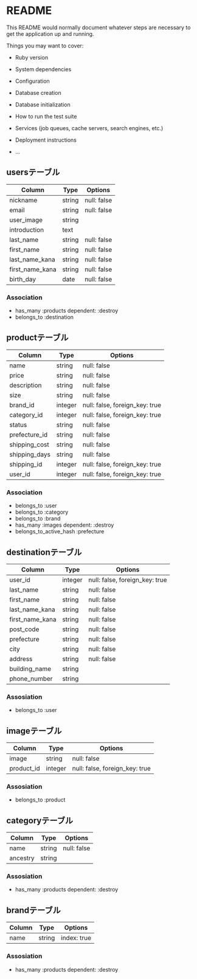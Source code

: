 # README

This README would normally document whatever steps are necessary to get the
application up and running.

Things you may want to cover:

* Ruby version

* System dependencies

* Configuration

* Database creation

* Database initialization

* How to run the test suite

* Services (job queues, cache servers, search engines, etc.)

* Deployment instructions

* ...

## usersテーブル
|Column|Type|Options|
|------|----|-------|
|nickname|string|null: false|
|email|string|null: false|
|user_image|string|
|introduction|text|
|last_name|string|null: false|
|first_name|string|null: false|
|last_name_kana|string|null: false|
|first_name_kana|string|null: false|
|birth_day|date|null: false|


### Association
- has_many :products dependent: :destroy
- belongs_to :destination


## productテーブル
|Column|Type|Options|
|------|----|-------|
|name|string|null: false|
|price|string|null: false|
|description|string|null: false|
|size|string|null: false|
|brand_id|integer|null: false, foreign_key: true|
|category_id|integer|null: false, foreign_key: true|
|status|string|null: false|
|prefecture_id|string|null: false|
|shipping_cost|string|null: false|
|shipping_days|string|null: false|
|shipping_id|integer|null: false, foreign_key: true|
|user_id|integer|null: false, foreign_key: true|


### Association
- belongs_to :user 
- belongs_to :category
- belongs_to :brand
- has_many :images dependent: :destroy
- belongs_to_active_hash :prefecture


## destinationテーブル
|Column|Type|Options|
|------|----|-------|
|user_id|integer|null: false,  foreign_key: true|
|last_name|string|null: false|
|first_name|string|null: false|
|last_name_kana|string|null: false|
|first_name_kana|string|null: false|
|post_code|string|null: false|
|prefecture|string|null: false|
|city|string|null: false|
|address|string|null: false|
|building_name|string||
|phone_number|string||
### Assosiation
- belongs_to :user


## imageテーブル
|Column|Type|Options|
|------|----|-------|
|image|string|null: false|
|product_id|integer|null: false, foreign_key: true|
### Assosiation
- belongs_to :product


## categoryテーブル
|Column|Type|Options|
|------|----|-------|
|name|string|null: false|
|ancestry|string||
### Assosiation
- has_many :products dependent: :destroy


## brandテーブル
|Column|Type|Options|
|------|----|-------|
|name|string|index: true|
### Assosiation
- has_many :products dependent: :destroy

